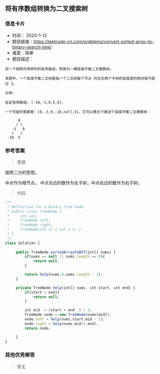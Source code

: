 ##  将有序数组转换为二叉搜索树

### 信息卡片

- 时间： 2020-1-12
- 题目链接：https://leetcode-cn.com/problems/convert-sorted-array-to-binary-search-tree/
- 难度：简单
- 题目描述：

```
将一个按照升序排列的有序数组，转换为一棵高度平衡二叉搜索树。

本题中，一个高度平衡二叉树是指一个二叉树每个节点 的左右两个子树的高度差的绝对值不超过 1。

示例:

给定有序数组: [-10,-3,0,5,9],

一个可能的答案是：[0,-3,9,-10,null,5]，它可以表示下面这个高度平衡二叉搜索树：

      0
     / \
   -3   9
   /   /
 -10  5
```



### 参考答案

> 思路

按照二分的思想。

中点作为根节点。  中点左边的数作为左子树，中点右边的数作为右子树。 



> 代码

```js
/**
 * Definition for a binary tree node.
 * public class TreeNode {
 *     int val;
 *     TreeNode left;
 *     TreeNode right;
 *     TreeNode(int x) { val = x; }
 * }
 */
class Solution {
 
     public TreeNode sortedArrayToBST(int[] nums) {
         if(nums == null || nums.length == 0){
             return null;
         }

         return help(nums,0,nums.length - 1);
     }

     private TreeNode help(int[] nums, int start, int end) {
         if(start > end){
             return null;
         }

         int mid  = (start + end  ) / 2;
         TreeNode node = new TreeNode(nums[mid]);
         node.left = help(nums,start,mid - 1);
         node.right = help(nums,mid+1,end);
         return node;

     }
}
```





### 其他优秀解答

> 暂无



